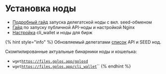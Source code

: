 # Установка ноды

* [Подробный гайд](guide.md) запуска делегатской ноды с вкл. seed-обменом
* [Гайд](guide-api.md) по запуску публичной API-ноды и настройкой Nginx
* [Настройка](guide-exchange.md) cli\_wallet и ноды для бирж

{% hint style="info" %}
Обновляемый делегатами [список](https://wallet.golos.id/nodes) API и SEED нод.

Скомпилированные актуальные бинарники ноды и кошелька:

* `wget`[`https://files.golos.app/golosd`](https://files.golos.app/golosd)
* `wget`[`https://files.golos.app/cli_wallet`](https://files.golos.app/cli\_wallet)``
{% endhint %}
